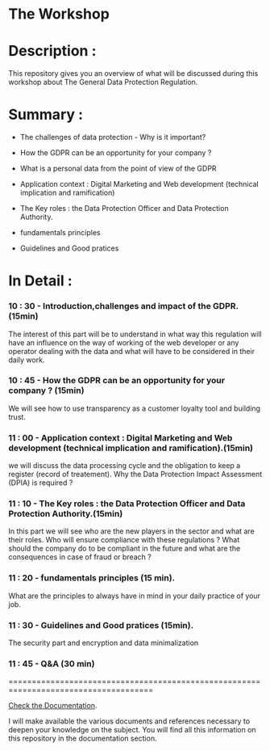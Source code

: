 # The Workshop

# Description : 

This repository gives you an overview of what will be discussed during this workshop about The General Data Protection Regulation.

# Summary : 

* The challenges of data protection - Why is it important?

* How the GDPR can be an opportunity for your company ?

* What is a personal data from the point of view of the GDPR

* Application context : Digital Marketing and Web development (technical implication and ramification)

* The Key roles : the Data Protection Officer and Data Protection Authority.

* fundamentals principles

* Guidelines and Good pratices

# In Detail : 

### 10 : 30 - Introduction,challenges and impact of the GDPR. (15min)

  The interest of this part will be to understand in what way this regulation will have an influence on the way of working of   the web developer or any operator dealing with the data and what will have to be considered in their daily work.

###  10 : 45 - How the GDPR can be an opportunity for your company ? (15min)

  We will see how to use transparency as a customer loyalty tool and building trust.

### 11 : 00 - Application context : Digital Marketing and Web development (technical implication and ramification).(15min)

  we will discuss the data processing cycle and the obligation to keep a register (record of treatement).
  Why the Data Protection Impact Assessment (DPIA) is required ?  

### 11 : 10 - The Key roles : the Data Protection Officer and Data Protection Authority.(15min)

  In this part we will see who are the new players in the sector and what are their roles. Who will ensure compliance with     these regulations ? What should the company do to be compliant in the future and what are the consequences in case of fraud   or breach ?

### 11 : 20 - fundamentals principles (15 min). 

  What are the principles to always have in mind in your daily practice of your job. 

### 11 : 30 - Guidelines and Good pratices (15min). 

  The security part and encryption and data minimalization 

### 11 : 45 - Q&A (30 min) 

=====================================================================================

[Check the Documentation](./Documentation/README.md).

I will make available the various documents and references necessary to deepen your knowledge on the subject.
You will find all this information on this repository in the documentation section.





